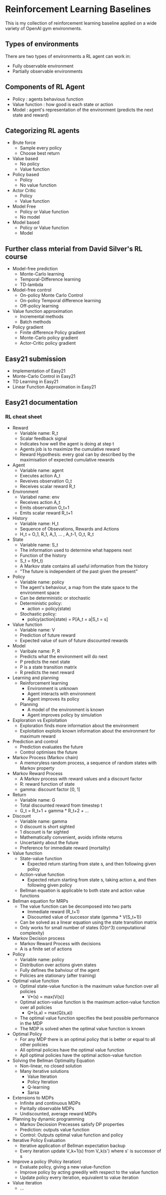 # Reinforcement Learning Baselines

This is my collection of reinforcement learning baseline applied on a wide variety of OpenAI gym environments.

## Types of environments
There are two types of environments a RL agent can work in:
* Fully observable environment
* Partially observable environments


## Components of RL Agent
* Policy : agents behavious function
* Value function : how good is each state or action
* Model : agent's representation of the environment (predicts the next state and reward)


## Categorizing RL agents
* Brute force
    * Sample every policy
    * Choose best return
* Value based
    * No policy
    * Value function
* Policy based
    * Policy
    * No value function
* Actor Critic
    * Policy
    * Value function
* Model Free
    * Policy or Value function
    * No model
* Model based
    * Policy or Value function
    * Model

## Further class mterial from David Silver's RL course
* Model-free prediction
    * Monte-Carlo learning
    * Temporal-Difference learning
    * TD-lambda
* Model-free control
    * On-policy Monte Carlo Control
    * On-policy Temporal difference learning
    * Off-policy learning
* Value function approximation
    * Incremental methods
    * Batch methods
* Policy gradient
    * Finite difference Policy gradient
    * Monte-Carlo policy gradient
    * Actor-Critic policy gradient

## Easy21 submission
* Implementation of Easy21
* Monte-Carlo Control in Easy21
* TD Learning in Easy21
* Linear Function Approximation in Easy21


## Easy21 documentation

### RL cheat sheet
* Reward
    * Variable name: R_t
    * Scalar feedback signal
    * Indicates how well the agent is doing at step t
    * Agents job is to maximize the cumulative reward
    * Reward Hypothesis: every goal can by described by the maximisation of expected cumulative rewards
* Agent
    * Variable name: agent
    * Executes action A_t
    * Reveives observation O_t
    * Receives scalar reward R_t
* Environment
    * Variabel name: env
    * Receives action A_t
    * Emits observation O_t+1
    * Emits scalar reward R_t+1
* History
    * Variable name: H_t
    * Sequence of Obsevations, Rewards and Actions
    * H_t = O_1, R_1, A_1, ... , A_t-1, O_t, R_t
* State
    * Variable name: S_t
    * The information used to determine what happens next
    * Function of the history
    * S_t = f(H_t)
    * A Markov state contains all useful information from the history
    * "The future is independent of the past given the present"
* Policy
    * Variable name: policy
    * The agent's behaviour, a map from the state space to the environment space
    * Can be deterministic or stochastic
    * Deterministic policy:
        * action = policy(state)
    * Stochastic policy:
        * policy(action|state) = P[A_t = a|S_t = s]
* Value function
    * Variable name: V
    * Prediction of future reward
    * Expected value of sum of future discounted rewards
* Model
    * Varibale name: P, R
    * Predicts what the environment will do next
    * P predicts the next state
    * P is a state transition matrix
    * R predicts the next reward
* Learning and planning
    * Reinforcement learning
        * Environment is unknown
        * Agent interacts with environment
        * Agent improves its policy
    * Planning
        * A model of the environment is known
        * Agent improves policy by simulation
* Exploration vs Exploitation
    * Exploration finds more information about the environment
    * Exploitation exploits known information about the environment for maximum reward
* Prediction and control
    * Prediction evaluates the future
    * Control optimises the future
* Markov Process (Markov chain)
    * A memoryless random process, a sequence of random states with Markov property
* Markov Reward Process
    * A Markov process with reward values and a discount factor
    * R: reward function of state
    * gamma: discount factor [0, 1]
* Return
    * Variable name: G
    * Total discounted reward from timestep t
    * G_t = R_t+1 + gamma * R_t+2 + ...
* Discount
    * Variable name: gamma
    * 0 discount is short sighted
    * 1 discount is far sighted
    * Mathematically convenient, avoids infinite returns
    * Uncertainty about the future
    * Preference for immediate reward (mortality)
* Value function
    * State-value function
        * Expected return starting from state s, and then following given policy
    * Action-value function
        * Expected return
starting from state s, taking action a, and then following given policy
    * Bellman equation is applicable to both state and action value functions
* Bellman equation for MRPs
    * The value function can be decomposed into two parts
        * Immediate reward (R_t+1)
        * Discounted value of succesor state (gamma * V(S_t+1))
    * Can be solved as a linear equation using the state transition matrix
    * Only works for small number of states (O(n^3) computational complexity)
* Markov Decision process
    * Markov Reward Process with decisions
    * A is a finite set of actions
* Policy
    * Variable name: policy
    * Distribution over actions given states
    * Fully defines the bahviour of the agent
    * Policies are stationary (after training)
* Optimal value function
    * Optimal state-value function is the maximum value function over all policies
        * V*(s) = max(V(s))
    * Optimal action-value function is the maximum action-value function over all policies
        * Q*(s,a) = max(Q(s,a))
    * The optimal value function specifies the best possible performance in the MDP
    * The MDP is solved when the optimal value function is known
* Optimal Policy
    * For any MDP there is an optimal policy that is better or equal to all other policies
    * All optimal policies have the optimal value function
    * Apll optimal policies have the optimal action-value function
* Solving the Bellman Optimality Equation
    * Non-linear, no closed solution
    * Many iterative solutions
        * Value Iteration
        * Policy Iteration
        * Q-learning
        * Sarsa
* Extensions to MDPs
    * Infinite and continuous MDPs
    * Paritally observable MDPs
    * Undiscounted, average reward MDPs
* Planning by dynamic programming
    * Markov Deciosion Precesses satisfy DP properties
    * Prediction: outputs value function
    * Control: Outputs optimal value function and policy
* Iterative Policy Evaluation
    * Iterative application of Bellman expectation backup
    * Every iteration update V_k+1(s) from V_k(s') where s' is successor of s
* Improve a policy (Policy iteration)
    * Evaluate policy, giving a new value-function
    * Improve policy by acting greedily with respect to the value function
    * Update policy every iteration, equivalent to value iteration
* Value iteration
    * ...

